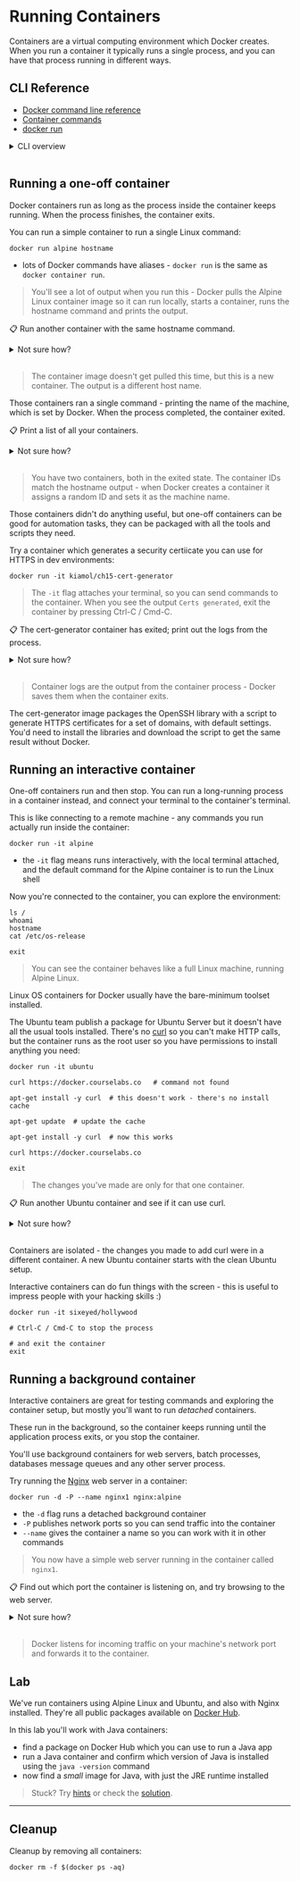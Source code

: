 # Running Containers

Containers are a virtual computing environment which Docker creates. When you run a container it typically runs a single process, and you can have that process running in different ways.

## CLI Reference

- [Docker command line reference](https://docs.docker.com/engine/reference/commandline/cli/)
- [Container commands](https://docs.docker.com/engine/reference/commandline/container/)
- [docker run](https://docs.docker.com/engine/reference/commandline/run/)

<details>
  <summary>CLI overview</summary>

The Docker command line sends instructions to the Docker API. 

Commands are grouped by types of object (e.g. containers and networks). You can always print help to list the available commands and the options for a specific command:

```
docker

docker container --help

docker container run --help
```
</details><br/>

## Running a one-off container

Docker containers run as long as the process inside the container keeps running. When the process finishes, the container exits.

You can run a simple container to run a single Linux command:

```
docker run alpine hostname
```

- lots of Docker commands have aliases - `docker run` is the same as `docker container run`.

> You'll see a lot of output when you run this - Docker pulls the Alpine Linux container image so it can run locally, starts a container, runs the hostname command and prints the output.

📋 Run another container with the same hostname command.

<details>
  <summary>Not sure how?</summary>

Just repeat the same command:

```
docker run alpine hostname
```

</details><br/>

> The container image doesn't get pulled this time, but this is a new container. The output is a different host name.

Those containers ran a single command - printing the name of the machine, which is set by Docker. When the process completed, the container exited.

📋 Print a list of all your containers.

<details>
  <summary>Not sure how?</summary>

```
# print running containers:
docker container ls

# or use ps
docker ps 

# the -a flag shows all statuses
docker ps -a
```

</details><br/>

> You have two containers, both in the exited state. The container IDs match the hostname output - when Docker creates a container it assigns a random ID and sets it as the machine name.

Those containers didn't do anything useful, but  one-off containers can be good for automation tasks, they can be packaged with all the tools and scripts they need.

Try a container which generates a security certiicate you can use for HTTPS in dev environments:

```
docker run -it kiamol/ch15-cert-generator
```

> The `-it` flag attaches your terminal, so you can send commands to the container. When you see the output `Certs generated`, exit the container by pressing Ctrl-C / Cmd-C.

📋 The cert-generator container has exited; print out the logs from the process.

<details>
  <summary>Not sure how?</summary>

```
docker container ls -a  # to find the container ID

docker container logs <container-id>
```

</details><br/>


> Container logs are the output from the container process - Docker saves them when the container exits.

The cert-generator image packages the OpenSSH library with a script to generate HTTPS certificates for a set of domains, with default settings. You'd need to install the libraries and download the script to get the same result without Docker.

## Running an interactive container

One-off containers run and then stop. You can run a long-running process in a container instead, and connect your terminal to the container's terminal.

This is like connecting to a remote machine - any commands you run actually run inside the container:

```
docker run -it alpine
```

- the `-it` flag means runs interactively, with the local terminal attached, and the default command for the Alpine container is to run the Linux shell

Now you're connected to the container, you can explore the environment:

```
ls /
whoami
hostname
cat /etc/os-release

exit
```

> You can see the container behaves like a full Linux machine, running Alpine Linux.

Linux OS containers for Docker usually have the bare-minimum toolset installed.

The Ubuntu team publish a package for Ubuntu Server but it doesn't have all the usual tools installed. There's no [curl](https://curl.se) so you can't make HTTP calls, but the container runs as the root user so you have permissions to install anything you need:

```
docker run -it ubuntu

curl https://docker.courselabs.co   # command not found

apt-get install -y curl  # this doesn't work - there's no install cache

apt-get update  # update the cache

apt-get install -y curl  # now this works

curl https://docker.courselabs.co

exit
```

> The changes you've made are only for that one container.

📋 Run another Ubuntu container and see if it can use curl.

<details>
  <summary>Not sure how?</summary>

```
# you can do this as a one-off container - it won't work:
docker run ubuntu bash -c 'curl https://docker.courselabs.co'
```

</details><br/>

Containers are isolated - the changes you made to add curl were in a different container. A new Ubuntu container starts with the clean Ubuntu setup.

Interactive containers can do fun things with the screen - this is useful to impress people with your hacking skills :)

```
docker run -it sixeyed/hollywood

# Ctrl-C / Cmd-C to stop the process

# and exit the container
exit
```

## Running a background container

Interactive containers are great for testing commands and exploring the container setup, but mostly you'll want to run _detached_ containers.

These run in the background, so the container keeps running until the application process exits, or you stop the container.

You'll use background containers for web servers, batch processes, databases message queues and any other server process.

Try running the [Nginx](https://nginx.org) web server in a container:

```
docker run -d -P --name nginx1 nginx:alpine
```

- the `-d` flag runs a detached background container
- `-P` publishes network ports so you can send traffic into the container
- `--name` gives the container a name so you can work with it in other commands

> You now have a simple web server running in the container called `nginx1`.

📋 Find out which port the container is listening on, and try browsing to the web server.

<details>
  <summary>Not sure how?</summary>

```
# print the container's port mapping
docker container port nginx1

# browse to the port with curl or your browser
curl localhost:<container-port>
```

</details><br/>

> Docker listens for incoming traffic on your machine's network port and forwards it to the container.

## Lab

We've run containers using Alpine Linux and Ubuntu, and also with Nginx installed. They're all public packages available on [Docker Hub](https://hub.docker.com).

In this lab you'll work with Java containers:

- find a package on Docker Hub which you can use to run a Java app
- run a Java container and confirm which version of Java is installed using the `java -version` command
- now find a *small* image for Java, with just the JRE runtime installed

> Stuck? Try [hints](hints.md) or check the [solution](solution.md).

___
## Cleanup

Cleanup by removing all containers:

```
docker rm -f $(docker ps -aq)
```